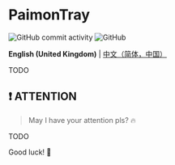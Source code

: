 # PaimonTray

![GitHub commit activity](https://img.shields.io/github/commit-activity/m/ArvinZJC/PaimonTray)
![GitHub](https://img.shields.io/github/license/ArvinZJC/PaimonTray)

**English (United Kingdom)** | [中文（简体，中国）](./README_zh-Hans-CN.md)

TODO

## ❗ ATTENTION

> May I have your attention pls? 🔥

TODO

Good luck! 💖
